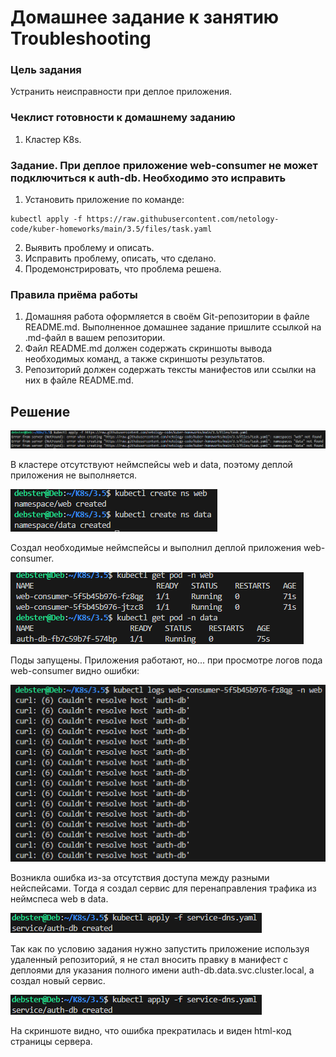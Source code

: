 # Домашнее задание к занятию Troubleshooting

### Цель задания

Устранить неисправности при деплое приложения.

### Чеклист готовности к домашнему заданию

1. Кластер K8s.

### Задание. При деплое приложение web-consumer не может подключиться к auth-db. Необходимо это исправить

1. Установить приложение по команде:
```shell
kubectl apply -f https://raw.githubusercontent.com/netology-code/kuber-homeworks/main/3.5/files/task.yaml
```
2. Выявить проблему и описать.
3. Исправить проблему, описать, что сделано.
4. Продемонстрировать, что проблема решена.


### Правила приёма работы

1. Домашняя работа оформляется в своём Git-репозитории в файле README.md. Выполненное домашнее задание пришлите ссылкой на .md-файл в вашем репозитории.
2. Файл README.md должен содержать скриншоты вывода необходимых команд, а также скриншоты результатов.
3. Репозиторий должен содержать тексты манифестов или ссылки на них в файле README.md.

## Решение

![Alt text](https://github.com/RuslanArestov/k8s-homeworks/blob/main/3.5/images/1.png) </br>

В кластере отсутствуют неймспейсы web и data, поэтому деплой приложения не выполняется.

![Alt text](https://github.com/RuslanArestov/k8s-homeworks/blob/main/3.5/images/2.png) </br>

Создал необходимые неймспейсы и выполнил деплой приложения web-consumer.

![Alt text](https://github.com/RuslanArestov/k8s-homeworks/blob/main/3.5/images/3.png) </br>

Поды запущены. Приложения работают, но... при просмотре логов пода web-consumer видно ошибки:

![Alt text](https://github.com/RuslanArestov/k8s-homeworks/blob/main/3.5/images/4.png) </br>

Возникла ошибка из-за отсутствия доступа между разными нейспейсами. Тогда я создал сервис для перенаправления трафика из неймспеса web в data.

![Alt text](https://github.com/RuslanArestov/k8s-homeworks/blob/main/3.5/images/5.png) </br>

Так как по условию задания нужно запустить приложение используя удаленный репозиторий, я не стал вносить правку в манифест с деплоями для указания полного имени auth-db.data.svc.cluster.local, а создал новый сервис.

![Alt text](https://github.com/RuslanArestov/k8s-homeworks/blob/main/3.5/images/5.png) </br>

На скриншоте видно, что ошибка прекратилась и виден html-код страницы сервера.